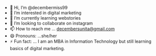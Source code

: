 - 👋 Hi, I’m @decembermiss99
- 👀 I’m interested in digital marketing
- 🌱 I’m currently learning webstories
- 💞️ I’m looking to collaborate on instagram
- 📫 How to reach me ... decembersunita@gmail.com
- 😄 Pronouns: ...she/her
- ⚡ Fun fact: ... I am an MBA in Information Technology but still learning basics of digital marketing.

<!---
decembermiss99/decembermiss99 is a ✨ special ✨ repository because its `README.md` (this file) appears on your GitHub profile.
You can click the Preview link to take a look at your changes.
--->
